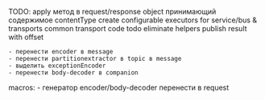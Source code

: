 TODO:
    apply метод в request/response object принимающий содержимое contentType
    create configurable executors for service/bus & transports
    common transport code
    todo eliminate helpers
    publish result with offset

    - перенести encoder в message
    - перенести partitionextractor в topic в message
    - выделить exceptionEncoder
    - перенести body-decoder в companion
    
macros:
    - генератор encoder/body-decoder перенести в request
    